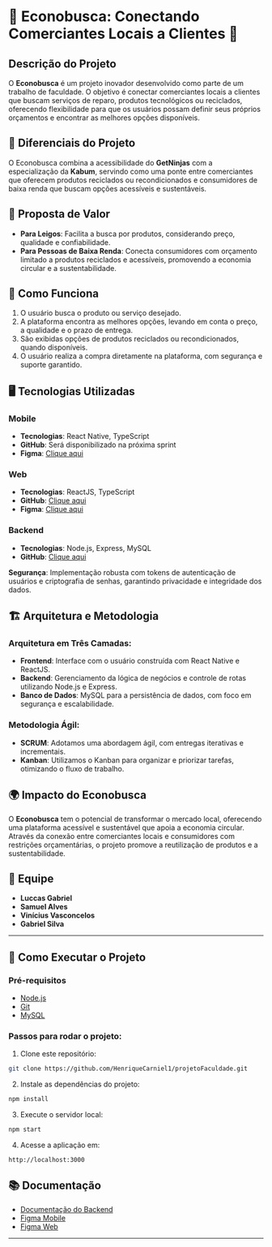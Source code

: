 # 🚀 Econobusca: Conectando Comerciantes Locais a Clientes 🚀

## Descrição do Projeto

O **Econobusca** é um projeto inovador desenvolvido como parte de um trabalho de faculdade. O objetivo é conectar comerciantes locais a clientes que buscam serviços de reparo, produtos tecnológicos ou reciclados, oferecendo flexibilidade para que os usuários possam definir seus próprios orçamentos e encontrar as melhores opções disponíveis.

## 🌟 Diferenciais do Projeto

O Econobusca combina a acessibilidade do **GetNinjas** com a especialização da **Kabum**, servindo como uma ponte entre comerciantes que oferecem produtos reciclados ou recondicionados e consumidores de baixa renda que buscam opções acessíveis e sustentáveis.

## 🎯 Proposta de Valor

- **Para Leigos**: Facilita a busca por produtos, considerando preço, qualidade e confiabilidade.
- **Para Pessoas de Baixa Renda**: Conecta consumidores com orçamento limitado a produtos reciclados e acessíveis, promovendo a economia circular e a sustentabilidade.

## 🔧 Como Funciona

1. O usuário busca o produto ou serviço desejado.
2. A plataforma encontra as melhores opções, levando em conta o preço, a qualidade e o prazo de entrega.
3. São exibidas opções de produtos reciclados ou recondicionados, quando disponíveis.
4. O usuário realiza a compra diretamente na plataforma, com segurança e suporte garantido.

## 🖥️ Tecnologias Utilizadas

### Mobile

- **Tecnologias**: React Native, TypeScript
- **GitHub**: Será disponibilizado na próxima sprint
- **Figma**: [Clique aqui](https://www.figma.com/proto/eQqZ1iKfYeg6Q6GRKXvxs3/Untitled?node-id=236-65&node-type=FRAME&t=zHXyDM2ZRTMCRoMO-1&scaling=min-zoom&content-scaling=fixed&page-id=0%3A1&starting-point-node-id=9%3A107)

### Web

- **Tecnologias**: ReactJS, TypeScript
- **GitHub**: [Clique aqui](https://github.com/HenriqueCarniel1/projetoFaculdade)
- **Figma**: [Clique aqui](https://www.figma.com/proto/eQqZ1iKfYeg6Q6GRKXvxs3/Untitled?node-id=9-107&node-type=CANVAS&t=lzWKkOWByfnmu8AM-1&scaling=min-zoom&content-scaling=fixed&page-id=0%3A1&starting-point-node-id=9%3A107)

### Backend

- **Tecnologias**: Node.js, Express, MySQL
- **GitHub**: [Clique aqui](https://github.com/HenriqueCarniel1/API-projetoFaculdade)

**Segurança**: Implementação robusta com tokens de autenticação de usuários e criptografia de senhas, garantindo privacidade e integridade dos dados.

## 🏗️ Arquitetura e Metodologia

### Arquitetura em Três Camadas:

- **Frontend**: Interface com o usuário construída com React Native e ReactJS.
- **Backend**: Gerenciamento da lógica de negócios e controle de rotas utilizando Node.js e Express.
- **Banco de Dados**: MySQL para a persistência de dados, com foco em segurança e escalabilidade.

### Metodologia Ágil:

- **SCRUM**: Adotamos uma abordagem ágil, com entregas iterativas e incrementais.
- **Kanban**: Utilizamos o Kanban para organizar e priorizar tarefas, otimizando o fluxo de trabalho.

## 🌍 Impacto do Econobusca

O **Econobusca** tem o potencial de transformar o mercado local, oferecendo uma plataforma acessível e sustentável que apoia a economia circular. Através da conexão entre comerciantes locais e consumidores com restrições orçamentárias, o projeto promove a reutilização de produtos e a sustentabilidade.

## 👥 Equipe

- **Luccas Gabriel**
- **Samuel Alves**
- **Vinícius Vasconcelos**
- **Gabriel Silva**

---

## 📂 Como Executar o Projeto

### Pré-requisitos

- [Node.js](https://nodejs.org/)
- [Git](https://git-scm.com/)
- [MySQL](https://www.mysql.com/)

### Passos para rodar o projeto:

1. Clone este repositório:

```bash
git clone https://github.com/HenriqueCarniel1/projetoFaculdade.git
```

2. Instale as dependências do projeto:

```bash
npm install
```

3. Execute o servidor local:

```bash
npm start
```

4. Acesse a aplicação em:

```
http://localhost:3000
```

## 📚 Documentação

- [Documentação do Backend](https://github.com/HenriqueCarniell/Econobusca-Backend)
- [Figma Mobile](https://www.figma.com/proto/eQqZ1iKfYeg6Q6GRKXvxs3/Untitled?node-id=236-65&node-type=FRAME&t=zHXyDM2ZRTMCRoMO-1&scaling=min-zoom&content-scaling=fixed&page-id=0%3A1&starting-point-node-id=9%3A107)
- [Figma Web](https://www.figma.com/proto/eQqZ1iKfYeg6Q6GRKXvxs3/Untitled?node-id=9-107&node-type=CANVAS&t=lzWKkOWByfnmu8AM-1&scaling=min-zoom&content-scaling=fixed&page-id=0%3A1&starting-point-node-id=9%3A107)

---

